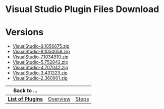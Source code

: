 
Visual Studio Plugin Files Download
===================================

# Versions

- [VisualStudio-9.1056675.zip](https://raw.githubusercontent.com/UrbanCode/IBM-UCB-PLUGINS/main/files/VisualStudio/VisualStudio-9.1056675.zip)
- [VisualStudio-8.1050058.zip](https://raw.githubusercontent.com/UrbanCode/IBM-UCB-PLUGINS/main/files/VisualStudio/VisualStudio-8.1050058.zip)
- [VisualStudio-7.1034910.zip](https://raw.githubusercontent.com/UrbanCode/IBM-UCB-PLUGINS/main/files/VisualStudio/VisualStudio-7.1034910.zip)
- [VisualStudio-5.752842.zip](https://raw.githubusercontent.com/UrbanCode/IBM-UCB-PLUGINS/main/files/VisualStudio/VisualStudio-5.752842.zip)
- [VisualStudio-4.707042.zip](https://raw.githubusercontent.com/UrbanCode/IBM-UCB-PLUGINS/main/files/VisualStudio/VisualStudio-4.707042.zip)
- [VisualStudio-3.431223.zip](https://raw.githubusercontent.com/UrbanCode/IBM-UCB-PLUGINS/main/files/VisualStudio/VisualStudio-3.431223.zip)
- [VisualStudio-2.360901.zip](https://raw.githubusercontent.com/UrbanCode/IBM-UCB-PLUGINS/main/files/VisualStudio/VisualStudio-2.360901.zip)

|Back to ...|||
| :---: | :---: | :---: |
|[**List of Plugins**](../../index.md)|[Overview](./overview.md)|[Steps](./steps.md)|
